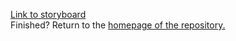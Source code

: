 [Link to storyboard](https://preview.shorthand.com/ELCy4XNoBlsQ5GUp)
<br>
Finished? Return to the [homepage of the repository.](README.md)
